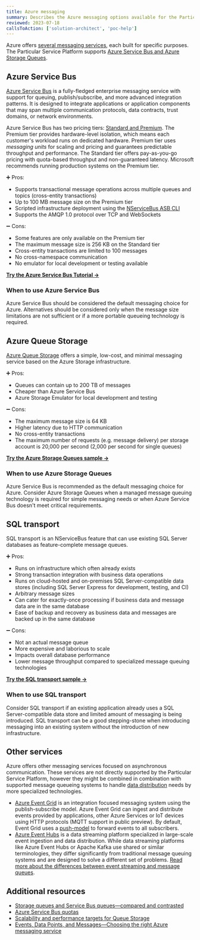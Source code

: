 ```yaml
---
title: Azure messaging
summary: Describes the Azure messaging options available for the Particular Service Platform
reviewed: 2023-07-18
callsToAction: ['solution-architect', 'poc-help']
---
```


Azure offers [several messaging services](https://learn.microsoft.com/en-us/azure/service-bus-messaging/compare-messaging-services), each built for specific purposes. The Particular Service Platform supports [Azure Service Bus and Azure Storage Queues](https://learn.microsoft.com/en-us/azure/service-bus-messaging/service-bus-azure-and-service-bus-queues-compared-contrasted).

## Azure Service Bus

[Azure Service Bus](https://learn.microsoft.com/en-us/azure/service-bus-messaging/service-bus-messaging-overview) is a fully-fledged enterprise messaging service with support for queuing, publish/subscribe, and more advanced integration patterns. It is designed to integrate applications or application components that may span multiple communication protocols, data contracts, trust domains, or network environments.

Azure Service Bus has two pricing tiers: [Standard and Premium](https://learn.microsoft.com/en-us/azure/service-bus-messaging/service-bus-premium-messaging). The Premium tier provides hardware-level isolation, which means each customer's workload runs on dedicated hardware. Premium tier uses _messaging units_ for scaling and pricing and guarantees predictable throughput and performance. The Standard tier offers pay-as-you-go pricing with quota-based throughput and non-guaranteed latency. Microsoft recommends running production systems on the Premium tier.

:heavy_plus_sign: Pros:

- Supports transactional message operations across multiple queues and topics (cross-entity transactions)
- Up to 100 MB message size on the Premium tier
- Scripted infrastructure deployment using the [NServiceBus ASB CLI](/transports/azure-service-bus/operational-scripting.md)
- Supports the AMQP 1.0 protocol over TCP and WebSockets

:heavy_minus_sign: Cons:

- Some features are only available on the Premium tier
- The maximum message size is 256 KB on the Standard tier
- Cross-entity transactions are limited to 100 messages
- No cross-namespace communication
- No emulator for local development or testing available

[**Try the Azure Service Bus Tutorial →**](https://learn.microsoft.com/en-us/azure/service-bus-messaging/build-message-driven-apps-nservicebus?tabs=Sender)

### When to use Azure Service Bus

Azure Service Bus should be considered the default messaging choice for Azure. Alternatives should be considered only when the message size limitations are not sufficient or if a more portable queueing technology is required.

## Azure Queue Storage

[Azure Queue Storage](https://learn.microsoft.com/en-us/azure/storage/queues/storage-queues-introduction) offers a simple, low-cost, and minimal messaging service based on the Azure Storage infrastructure.

:heavy_plus_sign: Pros:

- Queues can contain up to 200 TB of messages
- Cheaper than Azure Service Bus
- Azure Storage Emulator for local development and testing

:heavy_minus_sign: Cons:

- The maximum message size is 64 KB
- Higher latency due to HTTP communication
- No cross-entity transactions
- The maximum number of requests (e.g. message delivery) per storage account is 20,000 per second (2,000 per second for single queues)

[**Try the Azure Storage Queues sample →**](/samples/azure/storage-queues/)

### When to use Azure Storage Queues

Azure Service Bus is recommended as the default messaging choice for Azure. Consider Azure Storage Queues when a managed message queuing technology is required for simple messaging needs or when Azure Service Bus doesn't meet critical requirements.

## SQL transport

SQL transport is an NServiceBus feature that can use existing SQL Server databases as feature-complete message queues.

:heavy_plus_sign: Pros:

- Runs on infrastructure which often already exists
- Strong transaction integration with business data operations
- Runs on cloud-hosted and on-premises SQL Server-compatible data stores (including SQL Server Express for development, testing, and CI)
- Arbitrary message sizes
- Can cater for exactly-once processing if business data and message data are in the same database
- Ease of backup and recovery as business data and messages are backed up in the same database

:heavy_minus_sign: Cons:

- Not an actual message queue
- More expensive and laborious to scale
- Impacts overall database performance
- Lower message throughput compared to specialized message queuing technologies

[**Try the SQL transport sample →**](/samples/sqltransport/simple/)

### When to use SQL transport

Consider SQL transport if an existing application already uses a SQL Server-compatible data store and limited amount of messaging is being introduced. SQL transport can be a good stepping-stone when introducing messaging into an existing system without the introduction of new infrastructure.

## Other services

Azure offers other messaging services focused on asynchronous communication. These services are not directly supported by the Particular Service Platform, however they might be combined in combination with supported message queueing systems to handle [data distribution](/architecture/data-distribution.md) needs by more specialized technologies.

- [Azure Event Grid](https://learn.microsoft.com/en-us/azure/event-grid/overview) is an integration focused messaging system using the publish-subscribe model. Azure Event Grid can ingest and distribute events provided by applications, other Azure Services or IoT devices using HTTP protocols (MQTT support in public preview). By default, Event Grid uses a [push-model](https://learn.microsoft.com/en-us/azure/event-grid/push-delivery-overview) to forward events to all subscribers.
- [Azure Event Hubs](https://learn.microsoft.com/en-us/azure/event-hubs/event-hubs-about) is a data streaming platform specialized in large-scale event ingestion and data distribution. While data streaming platforms like Azure Event Hubs or Apache Kafka use shared or similar terminologies, they differ significantly from traditional message queuing systems and are designed to solve a different set of problems.   [Read more about the differences between event streaming and message queues](https://particular.net/blog/lets-talk-about-kafka).

## Additional resources

- [Storage queues and Service Bus queues—compared and contrasted](https://learn.microsoft.com/en-us/azure/service-bus-messaging/service-bus-azure-and-service-bus-queues-compared-contrasted)
- [Azure Service Bus quotas](https://learn.microsoft.com/en-us/azure/service-bus-messaging/service-bus-quotas)
- [Scalability and performance targets for Queue Storage](https://learn.microsoft.com/en-us/azure/storage/queues/scalability-targets)
- [Events, Data Points, and Messages—Choosing the right Azure messaging service](https://azure.microsoft.com/en-us/blog/events-data-points-and-messages-choosing-the-right-azure-messaging-service-for-your-data/)
